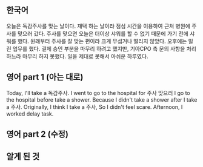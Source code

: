 
## 한국어 

오늘은 독감주사를 맞는 날이다.
재택 하는 날이라 점심 시간을 이용하여 근처 병원에 주사를 맞으러 갔다.
주사를 맞으면 오늘은 더이상 샤워를 할 수 없기 때문에 가기 전에 샤워를 했다.
원래부터 주사를 잘 맞는 편이라 크게 무섭거나 떨리지 않았다.
오후에는 밀린 업무를 했다.
결제 승인 부분을 마무리 하려고 했지만, 기아CPO 측 문의 사항을 처리하느라 마무리 하지 못했다.
일을 제대로 못해서 아쉬운 하루였다.

## 영어 part 1 (아는 대로)
Today, I'll take a 독감주사.
I went to go to the hospital for 주사 맞으러
I go to the hospital before take a shower. Because I didn't take a shower after I take a 주사.
Originally, I think I take a 주사, So I didn't feel scare.
Afternoon, I worked delay task.

## 영어 part 2 (수정)


## 알게 된 것

